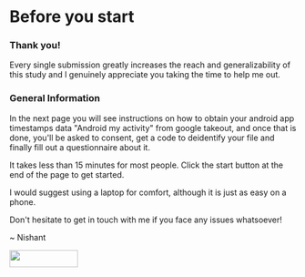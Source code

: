 # Before you start

### Thank you!

Every single submission greatly increases the reach and generalizability of this study and I genuinely appreciate you taking the time to help me out.

### General Information

In the next page you will see instructions on how to obtain your android app timestamps data "Android my activity" from google takeout, and once that is done, you'll be asked to consent, get a code to deidentify your file and finally fill out a questionnaire about it. 

It takes less than 15 minutes for most people. Click the start button at the end of the page to get started.

I would suggest using a laptop for comfort, although it is just as easy on a phone.

Don't hesitate to get in touch with me if you face any issues whatsoever! 

~ Nishant

[<img src="https://user-images.githubusercontent.com/42762378/101787108-bd8e1980-3b24-11eb-93db-17a75fb16952.png" height="30" width="120">](https://delaiglesialab.github.io/DigitalRhythmsProject/android)
